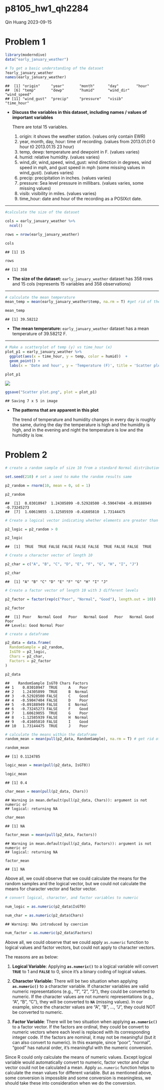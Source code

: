 p8105_hw1_qh2284
================
Qin Huang
2023-09-15

# Problem 1

``` r
library(moderndive)
data("early_january_weather")
```

``` r
# To get a basic understanding of the dataset
?early_january_weather
names(early_january_weather)
```

    ##  [1] "origin"     "year"       "month"      "day"        "hour"      
    ##  [6] "temp"       "dewp"       "humid"      "wind_dir"   "wind_speed"
    ## [11] "wind_gust"  "precip"     "pressure"   "visib"      "time_hour"

- **Discuss the variables in this dataset, including names / values of
  important variables**

  There are total 15 variables.

  1.  origin: it shows the weather station. (values only contain EWR)
  2.  year, month, day, hour: time of recording. (values from 2013.01.01
      0 hour t0 2013.01.15 23 hour)
  3.  temp, dewp: temperature and dewpoint in F. (values varies)
  4.  humid: relative humidity. (values varies)
  5.  wind_dir, wind_speed, wind_gust: wind direction in degrees, wind
      speed in mph, and gust speed in mph (some missing values in
      wind_gust). (values varies)
  6.  precip: precipitation in inches. (values varies)
  7.  pressure: Sea level pressure in millibars. (values varies, some
      missing values)
  8.  visib: visibility in miles. (values varies)
  9.  time_hour: date and hour of the recording as a POSIXct date.

------------------------------------------------------------------------

``` r
#calculate the size of the dataset

cols = early_january_weather %>%
  ncol()

rows = nrow(early_january_weather)

cols
```

    ## [1] 15

``` r
rows
```

    ## [1] 358

- **The size of the dataset:** `early_january_weather` dataset has 358
  rows and 15 cols (represents 15 variables and 358 observations)

------------------------------------------------------------------------

``` r
# calculate the mean temperature
mean_temp = mean(early_january_weather$temp, na.rm = T) #get rid of the missing values if any

mean_temp
```

    ## [1] 39.58212

- **The mean temperature:** `early_january_weather` dataset has a mean
  temperature of 39.58212 F.

------------------------------------------------------------------------

``` r
# Make a scatterplot of temp (y) vs time_hour (x)
plot_p1 = early_january_weather %>%
  ggplot(aes(x = time_hour, y = temp, color = humid))  +
  geom_point() +
  labs(x = 'Date and hour', y = 'Temperature (F)', title = 'Scatter plot of temperature vs time_hour')

plot_p1
```

![](p8105_hw1_qh2284_files/figure-gfm/unnamed-chunk-5-1.png)<!-- -->

``` r
ggsave("Scatter plot.png", plot = plot_p1)
```

    ## Saving 7 x 5 in image

- **The patterns that are apparent in this plot**

  The trend of temperature and humidity changes in every day is roughly
  the same, during the day the temperature is high and the humidity is
  high, and in the evening and night the temperature is low and the
  humidity is low.

# Problem 2

``` r
# create a random sample of size 10 from a standard Normal distribution

set.seed(210) # set a seed to make the random results same

p2_random = rnorm(10, mean = 0, sd = 1)

p2_random
```

    ##  [1]  0.03010947  1.24305899 -0.52928500 -0.59047404 -0.09188949 -0.73245273
    ##  [7]  1.60619055 -1.12585939 -0.41605810  1.73144475

``` r
# Create a logical vector indicating whether elements are greater than 0

p2_logic = p2_random > 0

p2_logic
```

    ##  [1]  TRUE  TRUE FALSE FALSE FALSE FALSE  TRUE FALSE FALSE  TRUE

``` r
# Create a character vector of length 10

p2_char = c("A", "B", "C", "D", "E", "F", "G", "H", "I", "J")

p2_char
```

    ##  [1] "A" "B" "C" "D" "E" "F" "G" "H" "I" "J"

``` r
# Create a factor vector of length 10 with 3 different levels

p2_factor = factor(rep(c("Poor", "Normal", "Good"), length.out = 10))

p2_factor
```

    ##  [1] Poor   Normal Good   Poor   Normal Good   Poor   Normal Good   Poor  
    ## Levels: Good Normal Poor

``` r
# create a dataframe

p2_data = data.frame(
  RandomSample = p2_random,
  IsGT0 = p2_logic,
  Chars = p2_char,
  Factors = p2_factor
)

p2_data
```

    ##    RandomSample IsGT0 Chars Factors
    ## 1    0.03010947  TRUE     A    Poor
    ## 2    1.24305899  TRUE     B  Normal
    ## 3   -0.52928500 FALSE     C    Good
    ## 4   -0.59047404 FALSE     D    Poor
    ## 5   -0.09188949 FALSE     E  Normal
    ## 6   -0.73245273 FALSE     F    Good
    ## 7    1.60619055  TRUE     G    Poor
    ## 8   -1.12585939 FALSE     H  Normal
    ## 9   -0.41605810 FALSE     I    Good
    ## 10   1.73144475  TRUE     J    Poor

``` r
# calculate the means within the dataframe
random_mean = mean(pull(p2_data, RandomSample), na.rm = T) # get rid of the missing values

random_mean
```

    ## [1] 0.1124785

``` r
logic_mean = mean(pull(p2_data, IsGT0))

logic_mean
```

    ## [1] 0.4

``` r
char_mean = mean(pull(p2_data, Chars))
```

    ## Warning in mean.default(pull(p2_data, Chars)): argument is not numeric or
    ## logical: returning NA

``` r
char_mean
```

    ## [1] NA

``` r
factor_mean = mean(pull(p2_data, Factors))
```

    ## Warning in mean.default(pull(p2_data, Factors)): argument is not numeric or
    ## logical: returning NA

``` r
factor_mean
```

    ## [1] NA

Above all, we could observe that we could calculate the means for the
random samples and the logical vector, but we could not calculate the
means for character vector and factor vector.

``` r
# convert logical, character, and factor variables to numeric

num_logic = as.numeric(p2_data$IsGT0)
```

``` r
num_char = as.numeric(p2_data$Chars)
```

    ## Warning: NAs introduced by coercion

``` r
num_factor = as.numeric(p2_data$Factors)
```

Above all, we could observe that we could apply `as.numeric` function to
logical values and factor vectors, but could not apply to character
vectors.

The reasons are as below:

1.  **Logical Variable**: Applying **`as.numeric()`** to a logical
    variable will convert **`TRUE`** to 1 and **`FALSE`** to 0, since
    it’s a binary coding of logical values.

2.  **Character Variable:** There will be two situation when applying
    **`as.numeric()`** to a character variable. If character variables
    are valid numeric representations (e.g., “1”, “2”, “3”), they could
    be converted to numeric. If the character values are not numeric
    representations (e.g., “A”, “B”, “C”), they will be converted to
    **`NA`** (missing values). In our example, since the character
    values are “A”, “B”, …, “J”, they could NOT be converted to numeric.

3.  **Factor Variable**: There will be two situation when applying
    **`as.numeric()`** to a factor vector. If the factors are ordinal,
    they could be convert to numeric vectors where each level is
    replaced with its corresponding integer code. If the factors are
    nominal, it may not be meaningful (but it can also convert to
    numeric). In this example, since “poor”, “normal”, “good” has
    natural order, it’s meaningful with the numeric conversion.

Since R could only calculate the means of numeric values. Except logical
variable would automatically convert to numeric, factor vector and char
vector could not be calculated a mean. Apply `as.numeric` function helps
to calculate the mean values for different variable. But as mentioned
above, some conversion is impossible and some conversion is meaningless,
we should take these into consideration when we do the conversion.
